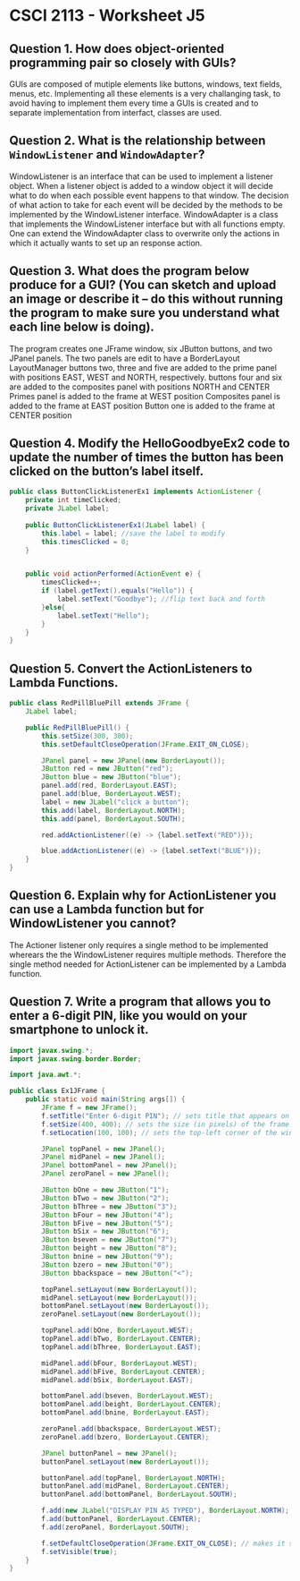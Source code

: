 # CSCI 2113 - Worksheet J5
## Question 1. How does object-oriented programming pair so closely with GUIs?
GUIs are composed of mutiple elements like buttons, windows, text fields, menus, etc.
Implementing all these elements is a very challanging task, to avoid having to implement them every time a GUIs is created and to separate implementation from interfact, 
classes are used.  

## Question 2. What is the relationship between `WindowListener` and `WindowAdapter`?
WindowListener is an interface that can be used to implement a listener object. When a listener object is added to a 
window object it will decide what to do when each possible event happens to that window. The decision of what action to take for each event will be decided by the methods to be implemented by the WindowListener interface. WindowAdapter is a class that implements the WindowListener interface but with all functions empty. One can extend the WindowAdapter class to overwrite only the actions in which it actually wants to set up an response action. 

## Question 3. What does the program below produce for a GUI? (You can sketch and upload an image or describe it – do this without running the program to make sure you understand what each line below is doing).
The program creates one JFrame window, six JButton buttons, and two JPanel panels. The two panels are edit to have a BorderLayout LayoutManager
buttons two, three and five are added to the prime panel with positions EAST, WEST and NORTH, respectively. 
buttons four and six are added to the composites panel with positions NORTH and CENTER
Primes panel is added to the frame at WEST position 
Composites panel is added to the frame at EAST position 
Button one is added to the frame at CENTER position 

## Question 4. Modify the HelloGoodbyeEx2 code to update the number of times the button has been clicked on the button’s label itself. 
```java
public class ButtonClickListenerEx1 implements ActionListener {
    private int timeClicked;
    private JLabel label;
    
    public ButtonClickListenerEx1(JLabel label) {
        this.label = label; //save the label to modify
        this.timesClicked = 0;
    }


    public void actionPerformed(ActionEvent e) {
        timesClicked++;
        if (label.getText().equals("Hello")) {
            label.setText("Goodbye"); //flip text back and forth
        }else{
            label.setText("Hello");
        }
    }
}
```
## Question 5. Convert the ActionListeners to Lambda Functions.
```java
public class RedPillBluePill extends JFrame {
    JLabel label;

    public RedPillBluePill() {
        this.setSize(300, 300);
        this.setDefaultCloseOperation(JFrame.EXIT_ON_CLOSE);

        JPanel panel = new JPanel(new BorderLayout());        
        JButton red = new JButton("red");
        JButton blue = new JButton("blue");
        panel.add(red, BorderLayout.EAST);
        panel.add(blue, BorderLayout.WEST);
        label = new JLabel("click a button");
        this.add(label, BorderLayout.NORTH);
        this.add(panel, BorderLayout.SOUTH);

        red.addActionListener((e) -> {label.setText("RED")});

        blue.addActionListener((e) -> {label.setText("BLUE")});
    }
}
```

## Question 6. Explain why for ActionListener you can use a Lambda function but for WindowListener you cannot?
The Actioner listener only requires a single method to be implemented wherears the the WindowListener requires multiple methods. Therefore the single method needed for ActionListener can be implemented by a Lambda function.

## Question 7. Write a program that allows you to enter a 6-digit PIN, like you would on your smartphone to unlock it.
```java
import javax.swing.*;
import javax.swing.border.Border;

import java.awt.*;

public class Ex1JFrame {
    public static void main(String args[]) {
        JFrame f = new JFrame();
        f.setTitle("Enter 6-digit PIN"); // sets title that appears on the top bar
        f.setSize(400, 400); // sets the size (in pixels) of the frame
        f.setLocation(100, 100); // sets the top-left corner of the window on the desktop

        JPanel topPanel = new JPanel();
        JPanel midPanel = new JPanel();
        JPanel bottomPanel = new JPanel();
        JPanel zeroPanel = new JPanel();

        JButton bOne = new JButton("1");
        JButton bTwo = new JButton("2");
        JButton bThree = new JButton("3");
        JButton bFour = new JButton("4");
        JButton bFive = new JButton("5");
        JButton bSix = new JButton("6");
        JButton bseven = new JButton("7");
        JButton beight = new JButton("8");
        JButton bnine = new JButton("9");
        JButton bzero = new JButton("0");
        JButton bbackspace = new JButton("<");

        topPanel.setLayout(new BorderLayout());
        midPanel.setLayout(new BorderLayout());
        bottomPanel.setLayout(new BorderLayout());
        zeroPanel.setLayout(new BorderLayout());

        topPanel.add(bOne, BorderLayout.WEST);
        topPanel.add(bTwo, BorderLayout.CENTER);
        topPanel.add(bThree, BorderLayout.EAST);

        midPanel.add(bFour, BorderLayout.WEST);
        midPanel.add(bFive, BorderLayout.CENTER);
        midPanel.add(bSix, BorderLayout.EAST);

        bottomPanel.add(bseven, BorderLayout.WEST);
        bottomPanel.add(beight, BorderLayout.CENTER);
        bottomPanel.add(bnine, BorderLayout.EAST);

        zeroPanel.add(bbackspace, BorderLayout.WEST);
        zeroPanel.add(bzero, BorderLayout.CENTER);

        JPanel buttonPanel = new JPanel();
        buttonPanel.setLayout(new BorderLayout());

        buttonPanel.add(topPanel, BorderLayout.NORTH);
        buttonPanel.add(midPanel, BorderLayout.CENTER);
        buttonPanel.add(bottomPanel, BorderLayout.SOUTH);

        f.add(new JLabel("DISPLAY PIN AS TYPED"), BorderLayout.NORTH);
        f.add(buttonPanel, BorderLayout.CENTER);
        f.add(zeroPanel, BorderLayout.SOUTH);

        f.setDefaultCloseOperation(JFrame.EXIT_ON_CLOSE); // makes it so that closing window exits program
        f.setVisible(true);
    }
}
```

